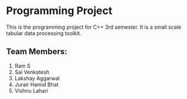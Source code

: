 # Programming Project

This is the programming project for C++ 3rd semester. It is a small scale tabular data processing toolkit.

## Team Members:
1. Ram S
2. Sai Venkatesh
3. Lakshay Aggarwal
4. Jurair Hamid Bhat
5. Vishnu Lahari
